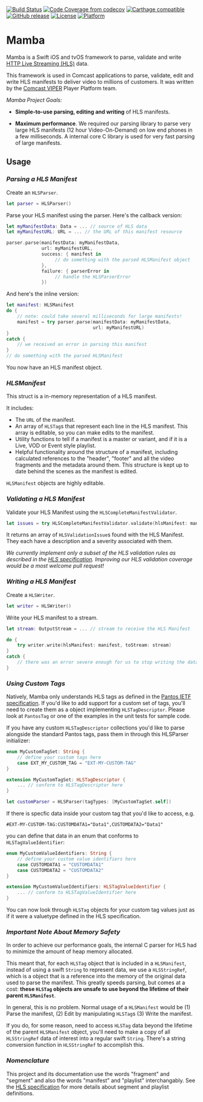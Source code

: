 [![Build Status](https://secure.travis-ci.org/Comcast/mamba.svg)](https://travis-ci.org/Comcast/mamba) 
[![Code Coverage from codecov](https://codecov.io/gh/Comcast/mamba/branch/develop/graph/badge.svg)](https://codecov.io/gh/Comcast/mamba)
[![Carthage compatible](https://img.shields.io/badge/Carthage-compatible-4BC51D.svg?style=flat)](https://github.com/Carthage/Carthage)
[![GitHub release](https://img.shields.io/github/release/Comcast/mamba.svg)](https://github.com/Comcast/mamba/releases)
[![License](https://img.shields.io/cocoapods/l/Mamba.svg)](https://raw.githubusercontent.com/Comcast/mamba/master/LICENSE.md)
[![Platform](https://img.shields.io/cocoapods/p/Mamba.svg?style=flat)]()

Mamba
===

Mamba is a Swift iOS and tvOS framework to parse, validate and write [HTTP Live Streaming (HLS)](https://tools.ietf.org/html/draft-pantos-http-live-streaming-23) data.

This framework is used in Comcast applications to parse, validate, edit and write HLS manifests to deliver video to millions of customers. It was written by the [Comcast VIPER](https://stackoverflow.com/jobs/companies/comcast-viper) Player Platform team.

_Mamba Project Goals:_

* **Simple-to-use parsing, editing and writing** of HLS manifests.

* **Maximum performance**. We required our parsing library to parse very large HLS manifests (12 hour Video-On-Demand) on low end phones in a few milliseconds. A internal core C library is used for very fast parsing of large manifests.

## Usage

### _Parsing a HLS Manifest_

Create an `HLSParser`. 

```swift
let parser = HLSParser()
```

Parse your HLS manifest using the parser. Here's the callback version:

```swift
let myManifestData: Data = ... // source of HLS data
let myManifestURL: URL = ... // the URL of this manifest resource

parser.parse(manifestData: myManifestData,
	         url: myManifestURL,
	         success: { manifest in
	              // do something with the parsed HLSManifest object
	         },
	         failure: { parserError in
	              // handle the HLSParserError
	         })
```

And here's the inline version:

```swift
let manifest: HLSManifest
do {
    // note: could take several milliseconds for large manifests!
    manifest = try parser.parse(manifestData: myManifestData,
                                url: myManifestURL)
}
catch {
	// we received an error in parsing this manifest
}
// do something with the parsed HLSManifest
```

You now have an HLS manifest object.

### _HLSManifest_

This struct is a in-memory representation of a HLS manifest.

It includes:

* The `URL` of the manifest.
* An array of `HLSTag`s that represent each line in the HLS manifest. This array is editable, so you can make edits to the manifest.
* Utility functions to tell if a manifest is a master or variant, and if it is a Live, VOD or Event style playlist.
* Helpful functionality around the structure of a manifest, including calculated references to the "header", "footer" and all the video fragments and the metadata around them. This structure is kept up to date behind the scenes as the manifest is edited.

`HLSManifest` objects are highly editable.

### _Validating a HLS Manifest_

Validate your HLS Manifest using the `HLSCompleteManifestValidator`.

```swift
let issues = try HLSCompleteManifestValidator.validate(hlsManifest: manifest)
```

It returns an array of `HLSValidationIssue`s found with the HLS Manifest. They each have a description and a severity associated with them.

*We currently implement only a subset of the HLS validation rules as described in the [HLS specification](https://tools.ietf.org/html/draft-pantos-http-live-streaming-23). Improving our HLS validation coverage would be a most welcome pull request!*

### _Writing a HLS Manifest_

Create a `HLSWriter`.

```swift
let writer = HLSWriter()
```

Write your HLS manifest to a stream.

```swift
let stream: OutputStream = ... // stream to receive the HLS Manifest

do {
	try writer.write(hlsManifest: manifest, toStream: stream)
}
catch {
	// there was an error severe enough for us to stop writing the data
}
``` 

### _Using Custom Tags_

Natively, Mamba only understands HLS tags as defined in the [Pantos IETF specification](https://tools.ietf.org/html/draft-pantos-http-live-streaming-23). If you'd like to add support for a custom set of tags, you'll need to create them as a object implementing `HLSTagDescriptor`. Please look at `PantosTag` or one of the examples in the unit tests for sample code.

If you have any custom `HLSTagDescriptor` collections you'd like to parse alongside the standard Pantos tags, pass them in through this HLSParser initializer:

```swift
enum MyCustomTagSet: String {
    // define your custom tags here
    case EXT_MY_CUSTOM_TAG = "EXT-MY-CUSTOM-TAG"
}

extension MyCustomTagSet: HLSTagDescriptor {
    ... // conform to HLSTagDescriptor here
}

let customParser = HLSParser(tagTypes: [MyCustomTagSet.self])
```

If there is specfic data inside your custom tag that you'd like to access, e.g.

```
#EXT-MY-CUSTOM-TAG:CUSTOMDATA1="Data1",CUSTOMDATA2="Data1"
```

you can define that data in an enum that conforms to `HLSTagValueIdentifier`:

```swift
enum MyCustomValueIdentifiers: String {
    // define your custom value identifiers here
    case CUSTOMDATA1 = "CUSTOMDATA1"
    case CUSTOMDATA2 = "CUSTOMDATA2"
}

extension MyCustomValueIdentifiers: HLSTagValueIdentifier {
    ... // conform to HLSTagValueIdentifier here
}
```

You can now look through `HLSTag` objects for your custom tag values just as if it were a valuetype defined in the HLS specification.

### _Important Note About Memory Safety_

In order to achieve our performance goals, the internal C parser for HLS had to minimize the amount of heap memory allocated.

This meant that, for each `HLSTag` object that is included in a `HLSManifest`, instead of using a swift `String` to represent data, we use a `HLSStringRef`, which is a object that is a reference into the memory of the original data used to parse the manifest. This greatly speeds parsing, but comes at a cost: **these `HLSTag` objects are unsafe to use beyond the lifetime of their parent `HLSManifest`**. 

In general, this is no problem. Normal usage of a `HLSManifest` would be (1) Parse the manifest, (2) Edit by manipulating `HLSTag`s (3) Write the manifest. 

If you do, for some reason, need to access `HLSTag` data beyond the lifetime of the parent `HLSManifest` object, you'll need to make a copy of all `HLSStringRef` data of interest into a regular swift `String`. There's a string conversion function in `HLSStringRef` to accomplish this.

### _Nomenclature_

This project and its documentation use the words "fragment" and "segment" and also the words "manifest" and "playlist" interchangably. See the [HLS specification](https://tools.ietf.org/html/draft-pantos-http-live-streaming-23) for more details about segment and playlist definitions.
